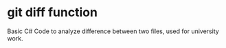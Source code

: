 # git diff function
 Basic C# Code to analyze difference between two files, used for university work.
